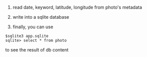 
1. read date, keyword, latitude, longitude from photo's metadata

1. write into a sqlite database

1. finally, you can use
```
$sqlite3 app.sqlite
sqlite> select * from photo
```  
to see the result of db content
